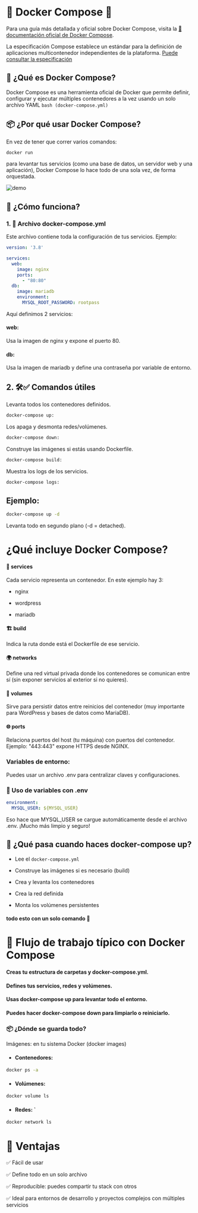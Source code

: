 # 🐳 Docker Compose 🐋

Para una guía más detallada y oficial sobre Docker Compose, visita la [📖 documentación oficial de Docker Compose](https://docs.docker.com/compose/).

La especificación Compose establece un estándar para la definición de aplicaciones multicontenedor independientes de la plataforma. [Puede consultar la especificación](https://github.com/compose-spec/compose-spec/blob/main/00-overview.md)
## 🔧 ¿Qué es Docker Compose?
Docker Compose es una herramienta oficial de Docker que permite definir, configurar y ejecutar múltiples contenedores a la vez usando un solo archivo YAML ```bash (docker-compose.yml)```

## 📦 ¿Por qué usar Docker Compose?
En vez de tener que correr varios comandos:
```bash 
docker run
```
para levantar tus servicios (como una base de datos, un servidor web y una aplicación), Docker Compose lo hace todo de una sola vez, de forma orquestada.


![demo](https://i.gifer.com/A7Hl.gif)

## 🔄 ¿Cómo funciona?
### 1. 📄 Archivo docker-compose.yml
Este archivo contiene toda la configuración de tus servicios. Ejemplo:

```yaml
version: '3.8'

services:
  web:
    image: nginx
    ports:
      - "80:80"
  db:
    image: mariadb
    environment:
      MYSQL_ROOT_PASSWORD: rootpass
```
Aquí definimos 2 servicios:

#### web: 
Usa la imagen de nginx y expone el puerto 80.

#### db: 
Usa la imagen de mariadb y define una contraseña por variable de entorno.

## 2. 🛠️✅ Comandos útiles
Levanta todos los contenedores definidos.
```Dockerfile
docker-compose up: 
```
Los apaga y desmonta redes/volúmenes.

```Dockerfile
docker-compose down:
```
Construye las imágenes si estás usando Dockerfile.

```Dockerfile
docker-compose build: 
```
Muestra los logs de los servicios.
```Dockerfile
docker-compose logs:
```
## Ejemplo:
```bash
docker-compose up -d
```
Levanta todo en segundo plano (-d = detached).

# ¿Qué incluye Docker Compose?
#### 🧩 services
Cada servicio representa un contenedor. En este ejemplo hay 3:

- nginx

- wordpress

- mariadb

#### 🏗️ build

Indica la ruta donde está el Dockerfile de ese servicio.

#### 🌍 networks

Define una red virtual privada donde los contenedores se comunican entre sí (sin exponer servicios al exterior si no quieres).

#### 💾 volumes

Sirve para persistir datos entre reinicios del contenedor (muy importante para WordPress y bases de datos como MariaDB).

#### 🌐 ports

Relaciona puertos del host (tu máquina) con puertos del contenedor. Ejemplo: "443:443" expone HTTPS desde NGINX.
### Variables de entorno: 
Puedes usar un archivo .env para centralizar claves y configuraciones.
### 📁 Uso de variables con .env

```yaml
environment:
  MYSQL_USER: ${MYSQL_USER}
```
Eso hace que MYSQL_USER se cargue automáticamente desde el archivo .env. ¡Mucho más limpio y seguro!

## 🧠 ¿Qué pasa cuando haces docker-compose up?
- Lee el `docker-compose.yml`

- Construye las imágenes si es necesario (build)

- Crea y levanta los contenedores

- Crea la red definida

- Monta los volúmenes persistentes

#### todo esto con un solo comando 🤯

# 🔁 Flujo de trabajo típico con Docker Compose
#### Creas tu estructura de carpetas y docker-compose.yml.

#### Defines tus servicios, redes y volúmenes.

#### Usas docker-compose up para levantar todo el entorno.

#### Puedes hacer docker-compose down para limpiarlo o reiniciarlo.

### 📦 ¿Dónde se guarda todo?
Imágenes: en tu sistema Docker (docker images)

- #### Contenedores: 
```bash 
docker ps -a
```

- #### Volúmenes: 
```bash 
docker volume ls
```
- #### Redes: `
```bash 
docker network ls
```

# 🧠 Ventajas
✅ Fácil de usar

✅ Define todo en un solo archivo

✅ Reproducible: puedes compartir tu stack con otros

✅ Ideal para entornos de desarrollo y proyectos complejos con múltiples servicios